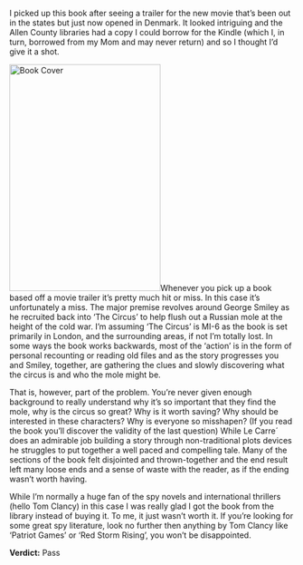 I picked up this book after seeing a trailer for the new movie that&#8217;s been out in the states but just now opened in Denmark. It looked intriguing and the Allen County libraries had a copy I could borrow for the Kindle (which I, in turn, borrowed from my Mom and may never return) and so I thought I&#8217;d give it a shot.



[<img class="aligncenter" title="Tinker, Tailor, Soldier, Spy" src="http://ssbxvm.files.wordpress.com/2012/01/tinker-tailor-soldier-spy-penguin-book-cover-by-matt-taylor-john-le-carre-george-smiley.jpg" alt="Book Cover" width="267" height="400" />][1]Whenever you pick up a book based off a movie trailer it&#8217;s pretty much hit or miss. In this case it&#8217;s unfortunately a miss. The major premise revolves around George Smiley as he recruited back into &#8216;The Circus&#8217; to help flush out a Russian mole at the height of the cold war. I&#8217;m assuming &#8216;The Circus&#8217; is MI-6 as the book is set primarily in London, and the surrounding areas, if not I&#8217;m totally lost. In some ways the book works backwards, most of the &#8216;action&#8217; is in the form of personal recounting or reading old files and as the story progresses you and Smiley, together, are gathering the clues and slowly discovering what the circus is and who the mole might be.

That is, however, part of the problem. You&#8217;re never given enough background to really understand why it&#8217;s so important that they find the mole, why is the circus so great? Why is it worth saving? Why should be interested in these characters? Why is everyone so misshapen? (If you read the book you&#8217;ll discover the validity of the last question) While Le Carre´ does an admirable job building a story through non-traditional plots devices he struggles to put together a well paced and compelling tale. Many of the sections of the book felt disjointed and thrown-together and the end result left many loose ends and a sense of waste with the reader, as if the ending wasn&#8217;t worth having.

While I&#8217;m normally a huge fan of the spy novels and international thrillers (hello Tom Clancy) in this case I was really glad I got the book from the library instead of buying it. To me, it just wasn&#8217;t worth it. If you&#8217;re looking for some great spy literature, look no further then anything by Tom Clancy like &#8216;Patriot Games&#8217; or &#8216;Red Storm Rising&#8217;, you won&#8217;t be disappointed.



**Verdict:** Pass

[1]: http://www.amazon.com/Tinker-Tailor-Soldier-Spy-George/dp/014312093X/ref&#61;sr_1_1?ie&#61;UTF8&#38;qid&#61;1329233460&#38;sr&#61;8-1